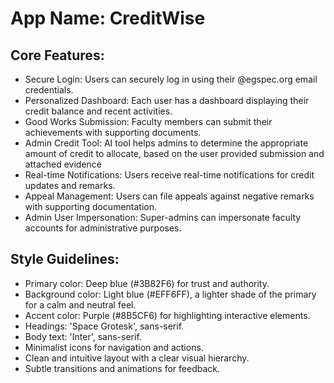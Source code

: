 # **App Name**: CreditWise

## Core Features:

- Secure Login: Users can securely log in using their @egspec.org email credentials.
- Personalized Dashboard: Each user has a dashboard displaying their credit balance and recent activities.
- Good Works Submission: Faculty members can submit their achievements with supporting documents.
- Admin Credit Tool: AI tool helps admins to determine the appropriate amount of credit to allocate, based on the user provided submission and attached evidence
- Real-time Notifications: Users receive real-time notifications for credit updates and remarks.
- Appeal Management: Users can file appeals against negative remarks with supporting documentation.
- Admin User Impersonation: Super-admins can impersonate faculty accounts for administrative purposes.

## Style Guidelines:

- Primary color: Deep blue (#3B82F6) for trust and authority.
- Background color: Light blue (#EFF6FF), a lighter shade of the primary for a calm and neutral feel.
- Accent color: Purple (#8B5CF6) for highlighting interactive elements.
- Headings: 'Space Grotesk', sans-serif.
- Body text: 'Inter', sans-serif.
- Minimalist icons for navigation and actions.
- Clean and intuitive layout with a clear visual hierarchy.
- Subtle transitions and animations for feedback.